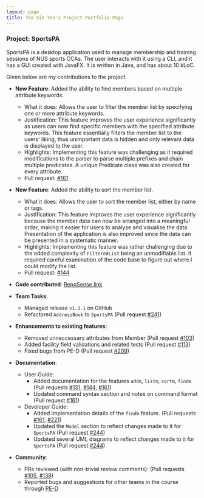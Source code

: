 ```yaml
---
layout: page
title: Teo Sin Yee's Project Portfolio Page
---
```


### Project: SportsPA

SportsPA is a desktop application used to manage membership and training sessions of NUS sports CCAs.
The user interacts with it using a CLI, and it has a GUI created with JavaFX. It is written in Java, and has about 10 kLoC.

Given below are my contributions to the project.

* **New Feature**: Added the ability to find members based on multiple attribute keywords.
    * What it does: Allows the user to filter the member list by specifying one or more attribute keywords.
    * Justification: This feature improves the user experience significantly as users can now find specific members with the specified attribute keywords. This feature essentially filters the member list to the users' liking, thus unimportant data is hidden and only relevant data is displayed to the user.
    * Highlights: Implementing this feature was challenging as it required modifications to the parser to parse multiple prefixes and chain multiple predicates. A unique Predicate class was also created for every attribute.
    * Pull request: [\#161](https://github.com/AY2122S1-CS2103T-W12-1/tp/pull/161)
* **New Feature**: Added the ability to sort the member list.
    * What it does: Allows the user to sort the member list, either by name or tags.
    * Justification: This feature improves the user experience significantly because the member data can now be arranged into a meaningful order, making it easier for users to analyse and visualise the data. Presentation of the application is also improved since the data can be presented in a systematic manner.
    * Highlights: Implementing this feature was rather challenging due to the added complexity of `FilteredList` being an unmodifiable list. It required careful examination of the code base to figure out where I could modify the list.
    * Pull request: [\#144](https://github.com/AY2122S1-CS2103T-W12-1/tp/pull/144)
  
* **Code contributed**: [RepoSense link](https://nus-cs2103-ay2122s1.github.io/tp-dashboard/?search=sinyee&sort=groupTitle&sortWithin=title&timeframe=commit&mergegroup=&groupSelect=groupByRepos&breakdown=true&checkedFileTypes=docs~functional-code~test-code~other&since=2021-09-17&tabOpen=true&tabType=zoom&zA=tsinyee&zR=AY2122S1-CS2103T-W12-1%2Ftp%5Bmaster%5D&zACS=221.19108280254778&zS=2021-09-17&zFS=w12&zU=2021-11-05&zMG=false&zFTF=commit&zFGS=groupByRepos&zFR=false)

* **Team Tasks**:
    * Managed release `v1.3.1` on GitHub
    * Refactored `AddressBook` to `SportsPA` (Pull request [\#241](https://github.com/AY2122S1-CS2103T-W12-1/tp/pull/241))

* **Enhancements to existing features**:
    * Removed unneccessary attributes from Member  (Pull request [\#103](https://github.com/AY2122S1-CS2103T-W12-1/tp/pull/103))
    * Added facility field validations and related tests (Pull request [\#113](https://github.com/AY2122S1-CS2103T-W12-1/tp/pull/113))
    * Fixed bugs from PE-D (Pull request [\#209](https://github.com/AY2122S1-CS2103T-W12-1/tp/pull/209))

* **Documentation**:
    * User Guide:
        * Added documentation for the features `addm`, `listm`, `sortm`, `findm` (Pull requests [\#131](https://github.com/AY2122S1-CS2103T-W12-1/tp/pull/131),
          [\#144](https://github.com/AY2122S1-CS2103T-W12-1/tp/pull/144), [\#161](https://github.com/AY2122S1-CS2103T-W12-1/tp/pull/161))
        * Updated command syntax section and notes on command format (Pull request [\#161](https://github.com/AY2122S1-CS2103T-W12-1/tp/pull/161))
    * Developer Guide:
        * Added implementation details of the `findm` feature. (Pull requests [\#161](https://github.com/AY2122S1-CS2103T-W12-1/tp/pull/161), [\#221](https://github.com/AY2122S1-CS2103T-W12-1/tp/pull/221))
        * Updated the `Model` section to reflect changes made to it for `SportsPA` (Pull request [\#244](https://github.com/AY2122S1-CS2103T-W12-1/tp/pull/244))
        * Updated several UML diagrams to reflect changes made to it for `SportsPA` (Pull request [\#244](https://github.com/AY2122S1-CS2103T-W12-1/tp/pull/244))

* **Community**:
    * PRs reviewed (with non-trivial review comments): (Pull requests [\#105](https://github.com/AY2122S1-CS2103T-W12-1/tp/pull/105), [\#138](https://github.com/AY2122S1-CS2103T-W12-1/tp/pull/138))
    * Reported bugs and suggestions for other teams in the course through [PE-D](https://github.com/tsinyee/ped/issues)
  
